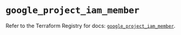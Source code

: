 # `google_project_iam_member`

Refer to the Terraform Registry for docs: [`google_project_iam_member`](https://registry.terraform.io/providers/hashicorp/google-beta/6.1.0/docs/resources/google_project_iam_member).
